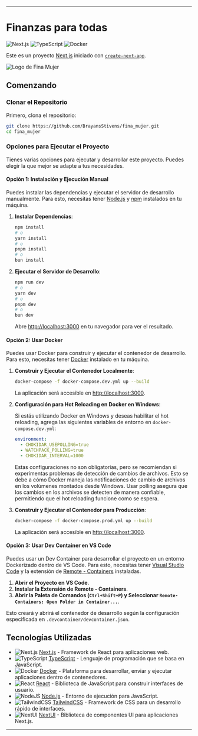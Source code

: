 
---

# Finanzas para todas

![Next.js](https://img.shields.io/badge/Next.js-14.2.3-blue.svg)
![TypeScript](https://img.shields.io/badge/TypeScript-5.4.5-blue.svg)
![Docker](https://img.shields.io/badge/Docker-20.10.7-blue.svg)

Este es un proyecto [Next.js](https://nextjs.org/) iniciado con [`create-next-app`](https://github.com/vercel/next.js/tree/canary/packages/create-next-app).

![Logo de Fina Mujer](https://i.postimg.cc/PrW4SmSP/Frame.png)  
## Comenzando

### Clonar el Repositorio

Primero, clona el repositorio:

```bash
git clone https://github.com/BrayansStivens/fina_mujer.git
cd fina_mujer
```

### Opciones para Ejecutar el Proyecto

Tienes varias opciones para ejecutar y desarrollar este proyecto. Puedes elegir la que mejor se adapte a tus necesidades.

#### Opción 1: Instalación y Ejecución Manual

Puedes instalar las dependencias y ejecutar el servidor de desarrollo manualmente. Para esto, necesitas tener [Node.js](https://nodejs.org/) y [npm](https://www.npmjs.com/) instalados en tu máquina.

1. **Instalar Dependencias**:

   ```bash
   npm install
   # o
   yarn install
   # o
   pnpm install
   # o
   bun install
   ```

2. **Ejecutar el Servidor de Desarrollo**:

   ```bash
   npm run dev
   # o
   yarn dev
   # o
   pnpm dev
   # o
   bun dev
   ```

   Abre [http://localhost:3000](http://localhost:3000) en tu navegador para ver el resultado.

#### Opción 2: Usar Docker

Puedes usar Docker para construir y ejecutar el contenedor de desarrollo. Para esto, necesitas tener [Docker](https://www.docker.com/) instalado en tu máquina.

1. **Construir y Ejecutar el Contenedor Localmente**:

   ```bash
   docker-compose -f docker-compose.dev.yml up --build
   ```

   La aplicación será accesible en [http://localhost:3000](http://localhost:3000).

2. **Configuración para Hot Reloading en Docker en Windows**:

   Si estás utilizando Docker en Windows y deseas habilitar el hot reloading, agrega las siguientes variables de entorno en `docker-compose.dev.yml`:

   ```yaml
   environment:
     - CHOKIDAR_USEPOLLING=true
     - WATCHPACK_POLLING=true
     - CHOKIDAR_INTERVAL=1000
   ```

   Estas configuraciones no son obligatorias, pero se recomiendan si experimentas problemas de detección de cambios de archivos. Esto se debe a cómo Docker maneja las notificaciones de cambio de archivos en los volúmenes montados desde Windows. Usar polling asegura que los cambios en los archivos se detecten de manera confiable, permitiendo que el hot reloading funcione como se espera.

3. **Construir y Ejecutar el Contenedor para Producción**:

   ```bash
   docker-compose -f docker-compose.prod.yml up --build
   ```

   La aplicación será accesible en [http://localhost:3000](http://localhost:3000).

#### Opción 3: Usar Dev Container en VS Code

Puedes usar un Dev Container para desarrollar el proyecto en un entorno Dockerizado dentro de VS Code. Para esto, necesitas tener [Visual Studio Code](https://code.visualstudio.com/) y la extensión de [Remote - Containers](https://marketplace.visualstudio.com/items?itemName=ms-vscode-remote.remote-containers) instaladas.

1. **Abrir el Proyecto en VS Code**.
2. **Instalar la Extensión de Remote - Containers**.
3. **Abrir la Paleta de Comandos (`Ctrl+Shift+P`) y Seleccionar `Remote-Containers: Open Folder in Container...`**.

Esto creará y abrirá el contenedor de desarrollo según la configuración especificada en `.devcontainer/devcontainer.json`.

## Tecnologías Utilizadas

- ![Next.js](https://img.shields.io/badge/Next.js-black?style=for-the-badge&logo=next.js&logoColor=white) [Next.js](https://nextjs.org/) - Framework de React para aplicaciones web.
- ![TypeScript](https://img.shields.io/badge/typescript-%23007ACC.svg?style=for-the-badge&logo=typescript&logoColor=white) [TypeScript](https://www.typescriptlang.org/) - Lenguaje de programación que se basa en JavaScript.
- ![Docker](https://img.shields.io/badge/docker-%230db7ed.svg?style=for-the-badge&logo=docker&logoColor=white) [Docker](https://www.docker.com/) - Plataforma para desarrollar, enviar y ejecutar aplicaciones dentro de contenedores.
- ![React](https://img.shields.io/badge/react-%2320232a.svg?style=for-the-badge&logo=react&logoColor=%2361DAFB) [React](https://reactjs.org/) - Biblioteca de JavaScript para construir interfaces de usuario.
- ![NodeJS](https://img.shields.io/badge/node.js-6DA55F?style=for-the-badge&logo=node.js&logoColor=white) [Node.js](https://nodejs.org/) - Entorno de ejecución para JavaScript.
- ![TailwindCSS](https://img.shields.io/badge/tailwindcss-%2338B2AC.svg?style=for-the-badge&logo=tailwind-css&logoColor=white) [TailwindCSS](https://tailwindcss.com/) - Framework de CSS para un desarrollo rápido de interfaces.
- ![NextUI](https://img.shields.io/badge/NextUI-%233a74df.svg?style=for-the-badge&logo=next.js&logoColor=white) [NextUI](https://nextui.org/) - Biblioteca de componentes UI para aplicaciones Next.js.

---
